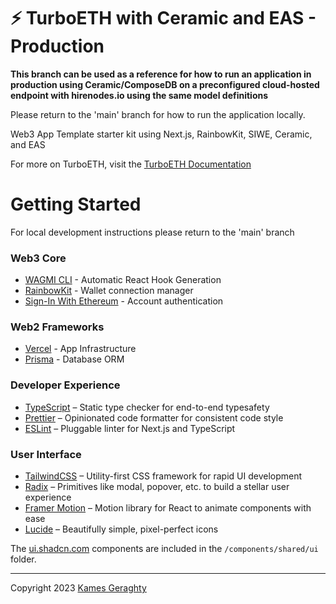 # ⚡ TurboETH with Ceramic and EAS - Production

**This branch can be used as a reference for how to run an application in production using Ceramic/ComposeDB on a preconfigured cloud-hosted endpoint with hirenodes.io using the same model definitions**

Please return to the 'main' branch for how to run the application locally.

Web3 App Template starter kit using Next.js, RainbowKit, SIWE, Ceramic, and EAS

For more on TurboETH, visit the [TurboETH Documentation](https://docs.turboeth.xyz)

# Getting Started

For local development instructions please return to the 'main' branch

### Web3 Core
- [WAGMI CLI](https://wagmi.sh/cli/getting-started) - Automatic React Hook Generation
- [RainbowKit](https://www.rainbowkit.com/) - Wallet connection manager
- [Sign-In With Ethereum](https://login.xyz/) - Account authentication

### Web2 Frameworks
- [Vercel](https://vercel.com/) - App Infrastructure
- [Prisma](https://www.prisma.io/) - Database ORM 

### Developer Experience
- [TypeScript](https://www.typescriptlang.org/) – Static type checker for end-to-end typesafety
- [Prettier](https://prettier.io/) – Opinionated code formatter for consistent code style
- [ESLint](https://eslint.org/) – Pluggable linter for Next.js and TypeScript

### User Interface
- [TailwindCSS](https://tailwindcss.com) – Utility-first CSS framework for rapid UI development
- [Radix](https://www.radix-ui.com/) – Primitives like modal, popover, etc. to build a stellar user experience
- [Framer Motion](https://www.framer.com/motion/) – Motion library for React to animate components with ease
- [Lucide](https://lucide.dev/docs/lucide-react) – Beautifully simple, pixel-perfect icons

The [ui.shadcn.com](https://ui.shadcn.com) components are included in the `/components/shared/ui` folder.

<hr/>

Copyright 2023 [Kames Geraghty](https://twitter.com/KamesGeraghty)
